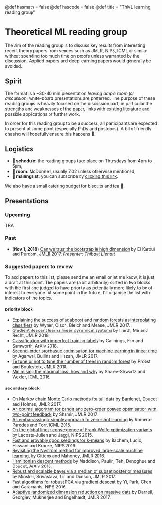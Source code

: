 @def hasmath = false
@def hascode = false
@def title = "ThML learning reading group"

# Theoretical ML reading group

The aim of the reading group is to discuss key results from interesting recent theory papers from venues such as JMLR, NIPS, ICML or similar without spending too much time on proofs unless warranted by the discussion.
Applied papers and deep learning papers would generally be avoided.

## Spirit

The format is a ~30-40 min presentation _leaving ample room for discussion_; white-board presentations are preferred.
The purpose of these reading groups is heavily focused on the discussion part, in particular the strengths and weaknesses of the paper, links with existing literature and possible applications or further work.

In order for this reading group to be a success, all participants are expected to present at some point (especially PhDs and postdocs).
A bit of friendly chasing will hopefully ensure this happens 🚂.

## Logistics

* 📆 **schedule**: the reading groups take place on Thursdays from 4pm to 5pm,
* 🎪 **room**: McDonnell, usually 7.02 unless otherwise mentioned,
* 📧 **mailing list**: you can subscribe by [clicking this link](https://lists.unimelb.edu.au/subscribe/ml-theory).

We also have a small catering budget for biscuits and tea 🍫.

## Presentations

### Upcoming

TBA

### Past

* (**Nov 1, 2018**) [Can we trust the bootstrap in high dimension](http://jmlr.org/papers/volume19/17-006/17-006.pdf) by El Karoui and Purdom, JMLR 2017. _Presenter: Thibaut Lienart_

### Suggested papers to review

To add papers to this list, please send me an email or let me know, it is just a draft at this point.
The papers are (a bit arbitrarily) sorted in two blocks with the first one judged to have priority as potentially more likely to be of interest to everyone.
At some point in the future, I'll organise the list with indicators of the topics.

#### priority block

* [Explaining the success of adaboost and random forests as interpolating classifiers](http://jmlr.org/papers/volume18/15-240/15-240.pdf) by Wyner, Olson, Bleich and Mease, JMLR 2017.
* [Gradient descent learns linear dynamical systems](http://jmlr.org/papers/volume19/16-465/16-465.pdf) by Hardt, Ma and Recht, JMLR 2018.
* [Classification with imperfect training labels](https://arxiv.org/abs/1805.11505) by Cannings, Fan and Samworth, ArXiv 2018.
* [Second-order stochastic optimisation for machine learning in linear time](http://jmlr.org/papers/volume18/16-491/16-491.pdf) by Agarwal, Bullins and Hazan, JMLR 2017.
* [To tune or not to tune the number of trees in random forest](http://jmlr.org/papers/volume18/17-269/17-269.pdf) by Probst and Boulesteix, JMLR 2018.
* [Minimising the maximal loss: how and why](http://proceedings.mlr.press/v48/shalev-shwartzb16-supp.pdf) by Shalev-Shwartz and Wexler, ICML 2016.

#### secondary block

* [On Markov chain Monte Carlo methods for tall data](http://jmlr.org/papers/volume18/15-205/15-205.pdf) by Bardenet, Doucet and Holmes, JMLR 2017.
* [An optimal algorithm for bandit and zero-order convex optimisation with two-point feedback](http://jmlr.org/papers/volume18/16-632/16-632.pdf) by Shamir, JMLR 2017.
* [An embarrassingly simple approach to zero-shot learning](http://proceedings.mlr.press/v37/romera-paredes15.pdf) by Romera-Paredes and Torr, ICML 2015.
* [On the global linear convergence of Frank-Wolfe optimization variants](http://papers.nips.cc/paper/5925-on-the-global-linear-convergence-of-frank-wolfe-optimization-variants.pdf) by Lacoste-Julien and Jaggi, NIPS 2015.
* [Fast and provably good seedings for k-means](https://papers.nips.cc/paper/6478-fast-and-provably-good-seedings-for-k-means.pdf) by Bachem, Lucic, Hassani and Krause, NIPS 2016.
* [Revisiting the Nystrom method for improved large-scale machine learning](http://www.jmlr.org/papers/volume17/gittens16a/gittens16a.pdf), by Gittens and Mahoney, JMLR 2016.
* [Hamiltonian descent methods](http://jmlr.org/papers/volume18/15-205/15-205.pdf) by Maddison, Paulin, Teh, Donoghue and Doucet, ArXiv 2018.
* [Robust and scalable bayes via a median of subset posterior measures](http://jmlr.org/papers/volume18/16-491/16-491.pdf) by Minsker, Srivastava, Lin and Dunson, JMLR 2017.
* [Fast algorithms for robust PCA via gradient descent](http://papers.nips.cc/paper/6445-fast-algorithms-for-robust-pca-via-gradient-descent.pdf) by Yi, Park, Chen and Caramanis, NIPS 2016.
* [Adaptive randomized dimension reduction on massive data](http://jmlr.org/papers/volume18/15-143/15-143.pdf) by Darnell, Georgiev, Mukherjee and Engelhardt, JMLR 2017.
